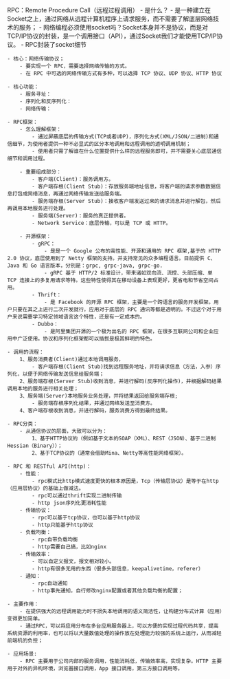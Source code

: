 
RPC：Remote Procedure Call（远程过程调用）
    - 是什么？
        - 是一种建立在Socket之上，通过网络从远程计算机程序上请求服务，而不需要了解底层网络技术的服务；
        - 网络编程必须使用socket吗？Socket本身并不是协议，而是对TCP/IP协议的封装，是一个调用接口（API），通过Socket我们才能使用TCP/IP协议。
        - RPC封装了socket细节



    - 核心：网络传输协议；
        - 要实现一个 RPC，需要选择网络传输的方式。
        - 在 RPC 中可选的网络传输方式有多种，可以选择 TCP 协议、UDP 协议、HTTP 协议

    - 核心功能：
        - 服务寻址：
        - 序列化和反序列化：
        - 网络传输：

    - RPC框架：
        - 怎么理解框架：
            - 通过屏蔽底层的传输方式(TCP或者UDP)，序列化方式(XML/JSON/二进制)和通信细节，为使用者提供一种不必显式的区分本地调用和远程调用的透明调用机制；
            - 使用者只需了解谁在什么位置提供什么样的远程服务即可，并不需要关心底层通信细节和调用过程。
        
        - 重要组成部分：
            - 客户端(Client)：服务调用方。
            - 客户端存根(Client Stub)：存放服务端地址信息，将客户端的请求参数数据信息打包成网络消息，再通过网络传输发送给服务端。
            - 服务端存根(Server Stub)：接收客户端发送过来的请求消息并进行解包，然后再调用本地服务进行处理。
            - 服务端(Server)：服务的真正提供者。
            - Network Service：底层传输，可以是 TCP 或 HTTP。 
        
        - 开源框架：
            - gRPC：
                - 是是一个 Google 公布的高性能、开源和通用的 RPC 框架,基于的 HTTP 2.0 协议，底层使用到了 Netty 框架的支持。并支持常见的众多编程语言。目前提供 C、Java 和 Go 语言版本，分别是：grpc, grpc-java, grpc-go.               
                - gRPC 基于 HTTP/2 标准设计，带来诸如双向流、流控、头部压缩、单 TCP 连接上的多复用请求等特。这些特性使得其在移动设备上表现更好，更省电和节省空间占用。
            - Thrift：
                - 是 Facebook 的开源 RPC 框架，主要是一个跨语言的服务开发框架。用户只要在其之上进行二次开发就行，应用对于底层的 RPC 通讯等都是透明的。不过这个对于用户来说需要学习特定领域语言这个特性，还是有一定成本的。
            - Dubbo：
                - 是阿里集团开源的一个极为出名的 RPC 框架，在很多互联网公司和企业应用中广泛使用。协议和序列化框架都可以插拔是极其鲜明的特色。 

    - 调用的流程：
        1、服务消费者(Client)通过本地调用服务，
            - 客户端存根(Client Stub)找到远程服务地址，并将请求信息（方法，入参）序列化，以便于网络传输发送信息给服务端；
        2、服务端存根(Server Stub)收到消息，并进行解码(反序列化操作)，并根据解码结果调用本地的服务进行相关处理；
        3、服务端(Server)本地服务业务处理，并将结果返回给服务端存根;
            - 服务端存根序列化结果，并通过网络发送至消费方。
        4、客户端存根收到消息，并进行解码，服务消费方得到最终结果。

    - RPC分类：
        - 从通信协议的层面，大致可以分为：
            1、基于HTTP协议的（例如基于文本的SOAP（XML）、REST（JSON）、基于二进制Hessian（Binary））；
            2、基于TCP协议的（通常会借助Mina、Netty等高性能网络框架）。
    
    - RPC 和 RESTful API(http)：
        - 性能：
            - rpc模式比http模式速度更快的根本原因是，Tcp（传输层协议）是等于在http（应用层协议）的基础上做减法。
            - rpc可以通过thrift实现二进制传输
            - http json序列化更消耗性能
        - 传输协议：
            - rpc可以基于tcp协议，也可以基于http协议
            - http只能基于http协议
        - 负载均衡：
            - rpc自带负载均衡
            - http需要自己搞，比如nginx
        - 传输效率：
            - 可以自定义报文，报文相对较小。
            - http有很多无用的东西（很多头部信息，keepalivetime，referer）
        - 通知：
            - rpc自动通知
            - http事先通知，自行修改nginx配置或者其他负载均衡的配置；
    
    - 主要作用：
        - 在提供强大的远程调用能力时不损失本地调用的语义简洁性，让构建分布式计算（应用）变得更加简单。
        - 通过RPC，可以将应用分布在多台应用服务器上，可以方便的实现过程代码共享，提高系统资源的利用率，也可以将以大量数值处理的操作放在处理能力较强的系统上运行，从而减轻前端机的负担；
   
    - 应用场景:
        - RPC 主要用于公司内部的服务调用，性能消耗低，传输效率高，实现复杂。HTTP 主要用于对外的异构环境，浏览器接口调用，App 接口调用，第三方接口调用等。

